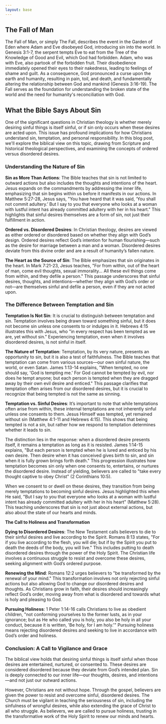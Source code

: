 ```yaml
---
layout: base
---
```


## The Fall of Man

The Fall of Man, or simply The Fall, describes the event in the Garden of Eden where Adam and Eve disobeyed God, introducing sin into the world. In Genesis 3:1-7, the serpent tempts Eve to eat from the Tree of the Knowledge of Good and Evil, which God had forbidden. Adam, who was with Eve, also partook of the forbidden fruit. Their disobedience immediately opened their eyes to their nakedness, leading to feelings of shame and guilt. As a consequence, God pronounced a curse upon the earth and humanity, resulting in pain, toil, and death, and fundamentally altering the relationship between God and mankind (Genesis 3:16-19). The Fall serves as the foundation for understanding the broken state of the world and the need for humanity's reconciliation with God.

## What the Bible Says About Sin

One of the significant questions in Christian theology is whether merely desiring sinful things is itself sinful, or if sin only occurs when these desires are acted upon. This issue has profound implications for how Christians understand sin, temptation, and personal responsibility. In this blog post, we'll explore the biblical view on this topic, drawing from Scripture and historical theological perspectives, and examining the concepts of ordered versus disordered desires.

### **Understanding the Nature of Sin**

**Sin as More Than Actions**: The Bible teaches that sin is not limited to outward actions but also includes the thoughts and intentions of the heart. Jesus expands on the commandments by addressing the inner life, emphasizing that sin begins within us before it manifests in our actions. In Matthew 5:27-28, Jesus says, "You have heard that it was said, ‘You shall not commit adultery.’ But I say to you that everyone who looks at a woman with lustful intent has already committed adultery with her in his heart." This highlights that sinful desires themselves are a form of sin, not just their fulfillment in action.

**Ordered vs. Disordered Desires**: In Christian theology, desires are viewed as either ordered or disordered based on whether they align with God’s design. Ordered desires reflect God’s intention for human flourishing—such as the desire for marriage between a man and a woman. Disordered desires deviate from this divine order and are a result of humanity’s fallen nature.

**The Heart as the Source of Sin**: The Bible emphasizes that sin originates in the heart. In Mark 7:21-23, Jesus teaches, "For from within, out of the heart of man, come evil thoughts, sexual immorality... All these evil things come from within, and they defile a person." This passage underscores that sinful desires, thoughts, and intentions—whether they align with God’s order or not—are themselves sinful and defile a person, even if they are not acted upon.

### **The Difference Between Temptation and Sin**

**Temptation Is Not Sin**: It is crucial to distinguish between temptation and sin. Temptation involves being drawn toward something sinful, but it does not become sin unless one consents to or indulges in it. Hebrews 4:15 illustrates this with Jesus, who "in every respect has been tempted as we are, yet without sin." Experiencing temptation, even when it involves disordered desires, is not sinful in itself.

**The Nature of Temptation**: Temptation, by its very nature, presents an opportunity to sin, but it is also a test of faithfulness. The Bible teaches that temptation can come from various sources—our own sinful nature, the world, or even Satan. James 1:13-14 explains, "When tempted, no one should say, 'God is tempting me.' For God cannot be tempted by evil, nor does he tempt anyone; but each person is tempted when they are dragged away by their own evil desire and enticed." This passage clarifies that temptation often arises from our disordered desires, but it is crucial to recognize that being tempted is not the same as sinning.

**Temptation vs. Sinful Desires**: It’s important to note that while temptations often arise from within, these internal temptations are not inherently sinful unless one consents to them. Jesus Himself was tempted, yet remained without sin (Matthew 4:1-11 and Hebrews 4:15). This shows that being tempted is not a sin, but rather how we respond to temptation determines whether it leads to sin.

The distinction lies in the response: when a disordered desire presents itself, it remains a temptation as long as it is resisted. James 1:14-15 explains, "But each person is tempted when he is lured and enticed by his own desire. Then desire when it has conceived gives birth to sin, and sin when it is fully grown brings forth death." This progression illustrates how temptation becomes sin only when one consents to, entertains, or nurtures the disordered desire. Instead of yielding, believers are called to "take every thought captive to obey Christ" (2 Corinthians 10:5).

When we consent to or dwell on these desires, they transition from being merely temptations to becoming sinful desires. Jesus highlighted this when He said, "But I say to you that everyone who looks at a woman with lustful intent has already committed adultery with her in his heart" (Matthew 5:28). This teaching underscores that sin is not just about external actions, but also about the state of our hearts and minds.

**The Call to Holiness and Transformation**

**Dying to Disordered Desires**: The New Testament calls believers to die to their sinful desires and live according to the Spirit. Romans 8:13 states, "For if you live according to the flesh, you will die; but if by the Spirit you put to death the deeds of the body, you will live." This includes putting to death disordered desires through the power of the Holy Spirit. The Christian life involves a continuous struggle to resist and overcome these desires, seeking alignment with God’s ordered purpose.

**Renewing the Mind**: Romans 12:2 urges believers to "be transformed by the renewal of your mind." This transformation involves not only rejecting sinful actions but also allowing God to change our disordered desires and thoughts. As Christians grow in faith, their desires should increasingly reflect God’s order, moving away from what is disordered and towards what is holy and pleasing to God.

**Pursuing Holiness**: 1 Peter 1:14-16 calls Christians to live as obedient children, "not conforming yourselves to the former lusts, as in your ignorance; but as He who called you is holy, you also be holy in all your conduct, because it is written, 'Be holy, for I am holy.'" Pursuing holiness means rejecting disordered desires and seeking to live in accordance with God’s order and holiness.

### **Conclusion: A Call to Vigilance and Grace**

The biblical view holds that desiring sinful things is itself sinful when those desires are entertained, nurtured, or consented to. These desires are considered disordered because they deviate from God’s intended plan. Sin is deeply connected to our inner life—our thoughts, desires, and intentions—and not just our outward actions.

However, Christians are not without hope. Through the gospel, believers are given the power to resist and overcome sinful, disordered desires. The Church must be vigilant in teaching the seriousness of sin, including the sinfulness of wrongful desires, while also extending the grace of Christ to all who struggle. As believers, we are called to pursue holiness, trusting in the transformative work of the Holy Spirit to renew our minds and hearts.